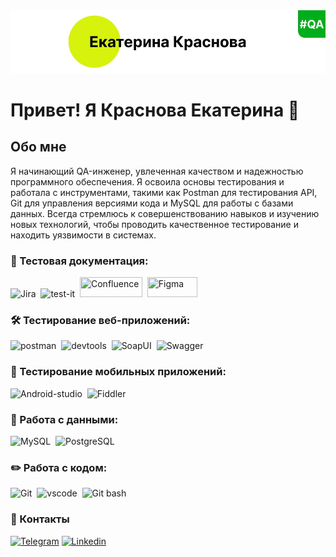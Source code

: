 <img src="https://raw.githubusercontent.com/KKatrin22/KKatrin22/main/assets/baner.png"/>

# Привет! Я Краснова Екатерина 👋

## Обо мне
Я начинающий QA-инженер, увлеченная качеством и надежностью программного обеспечения. Я освоила основы тестирования и работала с инструментами, такими как Postman для тестирования API, Git для управления версиями кода и MySQL для работы с базами данных.
Всегда стремлюсь к совершенствованию навыков и изучению новых технологий, чтобы проводить качественное тестирование и находить уязвимости в системах.

### 📁 Тестовая документация:
<div>
   <img src="https://seeklogo.com/images/J/jira-logo-AC0E7573B0-seeklogo.com.png" title="Jira" alt="Jira" width="60" height="32"/>&nbsp     
   <img src="https://docs.testit.software/images/testit_logo_icon_blue.png" title="test-it" alt="test-it" width="40" height="40"/>&nbsp     
   <img src="https://seeklogo.com/images/C/confluence-logo-45F8F83769-seeklogo.com.png" title="Confluence" ait="Confluence" width="100" height="32"/>&nbsp         
   <img src="https://seeklogo.com/images/F/figma-logo-6F8EFD765C-seeklogo.com.png" title="Figma" ait="Figma" width="80" height="32"/> 
<div>


### 🛠 Тестирование веб-приложений:
<div>
   <img src="https://seeklogo.com/images/P/postman-api-platform-logo-D6B8AB9B0D-seeklogo.com.png" title="Postman" alt="postman" width="60" height="55"/>&nbsp  
   <img src="https://seeklogo.com/images/G/google-chrome-dev-logo-375457E020-seeklogo.com.png"  title="devtools" alt="devtools" width="50" height="57"/>&nbsp  
   <img src="https://testengineer.ru/wp-content/uploads/2023/05/SoapUI.svg" title="SoapUI" alt="SoapUI" width="70" height="55"/>&nbsp  
   <img src="https://seeklogo.com/images/S/swagger-logo-8141BB3ED6-seeklogo.com.png" title="Swagger" alt="Swagger" width="125" height="52"/>&nbsp  
 <div> 

### 📱 Тестирование мобильных приложений:
<dev>
    <img src="https://seeklogo.com/images/A/android-studio-2023-logo-0DAB29430B-seeklogo.com.png" title="Android-studio" alt="Android-studio" width="60" height="60"/>&nbsp  
    <img src="https://www.fileeagle.com/data/2021/06/Fiddler-Everywhere.png" title="Fiddler" alt="Fiddler" width="60" height="60"/>&nbsp  
<dev>

### 💾 Работа с данными:
<dev>
    <img src="https://seeklogo.com/images/M/mysql-logo-B4943FE6DD-seeklogo.com.png" title="MySQL" alt="MySQL" width="60" height="55"/>&nbsp  
    <img src="https://cdn-icons-png.flaticon.com/512/5968/5968342.png" title="PostgreSQL" alt="PostgreSQL" width="70" height="55"/>&nbsp  
<dev>

### ✏️ Работа с кодом:
<div>
    <img src="https://cdn-icons-png.flaticon.com/512/2111/2111288.png" title="Cit" alt="Git" width="60" height="60"/>&nbsp   
    <img src="https://seeklogo.com/images/V/visual-studio-code-logo-449D71944F-seeklogo.com.png" title="vscode" alt="vscode" width="60" height="60"/>&nbsp   
    <img src="https://seeklogo.com/images/B/bash-shell-logo-0BF7426ED7-seeklogo.com.png" title="Git bash" alt="Git bash" width="80" height="60"/>&nbsp    
<dev>

 ### 💬 Контакты
<dev>   
    <a href="https://t.me/Krasnova_Kati">
        <img src="https://cdn-icons-png.flaticon.com/512/2111/2111646.png" width="50" height="50" alt="Telegram"></a>    
    <a href="https://linkedin.com/in/ekaterina-krasnova">  
        <img src="https://cdn-icons-png.flaticon.com/512/174/174857.png" width="50" height="50" alt="Linkedin"></a>
<dev>

